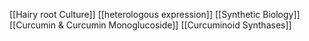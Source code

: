 [[Hairy root Culture]]
[[heterologous expression]]
[[Synthetic Biology]]
[[Curcumin & Curcumin Monoglucoside]]
[[Curcuminoid Synthases]]

